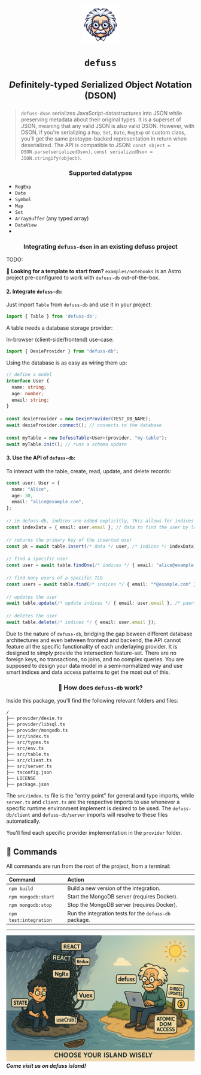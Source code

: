 <h1 align="center">

<img src="assets/defuss_mascott.png" width="100px" />

<p align="center">
  <code>defuss</code>
</p>

<sup align="center">

*D*efinitely-typed *S*erialized *O*bject *N*otation (DSON)

</sup>

</h1>


> `defuss-dson` serializes JavaScript-datastructures into JSON while preserving metadata about their original types. It is a superset of JSON, meaning that any valid JSON is also valid DSON. However, with DSON, if you're serializing a `Map`, `Set`, `Date`, `RegExp` or custom class, 
you'll get the same protoype-backed representation in return when  deserialized. The API is compatible to JSON: `const object = DSON.parse(serializedDson)`, `const serializedDson = JSON.stringify(object)`.

<h3 align="center">

Supported datatypes

</h3>

- `RegExp`
- `Date`
- `Symbol`
- `Map`
- `Set`
- `ArrayBuffer` (any typed array)
- `DataView`
- 


<h3 align="center">

Integrating `defuss-dson` in an existing defuss project

</h3>

TODO:

**🚀 Looking for a template to start from?** `examples/notebooks` is an Astro project pre-configured to work with `defuss-db` out-of-the-box.

#### 2. Integrate `defuss-db`:

Just import `Table` from `defuss-db` and use it in your project:

```ts
import { Table } from 'defuss-db';
```

A table needs a database storage provider:

In-browser (client-side/frontend) use-case:

```ts
import { DexieProvider } from "defuss-db";
```

Using the database is as easy as wiring them up:

```ts
// define a model
interface User {
  name: string;
  age: number;
  email: string;
}

const dexieProvider = new DexieProvider(TEST_DB_NAME);
await dexieProvider.connect(); // connects to the database

const myTable = new DefussTable<User>(provider, "my-table");
await myTable.init(); // runs a schema update
```


#### 3. Use the API of `defuss-db`:

To interact with the table, create, read, update, and delete records:

```ts
const user: User = {
  name: "Alice",
  age: 30,
  email: "alice@example.com",
};

// in defuss-db, indices are added explicitly, this allows for indices to diverge from the underlying from the data stored. This separation solves a common issue with performance in speed and size dimensions.
const indexData = { email: user.email }; // data to find the user by later-on

// returns the primary key of the inserted user
const pk = await table.insert(/* data */ user, /* indices */ indexData);

// find a specific user
const user = await table.findOne(/* indices */ { email: "alice@example.com" });

// find many users of a specific TLD
const users = await table.find(/* indices */ { email: "*@example.com" });

// updates the user
await table.update(/* update indices */ { email: user.email }, /* paertial data */ { age: 29 });

// deletes the user
await table.delete(/* indices */ { email: user.email });
```

Due to the nature of `defuss-db`, bridging the gap beween different database architectures and even between frontend and backend, the API cannot feature all the specific functionality of each underlaying provider. It is designed to simply provide the intersection feature-set. There are no foreign keys, no transactions, no joins, and no complex queries. You are supposed to design your data model in a semi-normalized way and use smart indices and data access patterns to get the most out of this.

<h3 align="center">

🚀 How does `defuss-db` work?

</h3>

Inside this package, you'll find the following relevant folders and files:

```text
/
├── provider/dexie.ts
├── provider/libsql.ts
├── provider/mongodb.ts
├── src/index.ts
├── src/types.ts
├── src/env.ts
├── src/table.ts
├── src/client.ts
├── src/server.ts
├── tsconfig.json
├── LICENSE
├── package.json
```

The `src/index.ts` file is the "entry point" for general and type imports, while `server.ts` and `client.ts` are the respective imports to use whenever a specific runtime environment implement is desired to be used. The `defuss-db/client` and `defuss-db/server` imports will resolve to these files automatically.

You'll find each specific provider implementation in the `provider` folder.

## 🧞 Commands

All commands are run from the root of the project, from a terminal:

| Command       | Action                                                                                                                                                                                                                           |
| :------------ | :------------------------------------------------------------------------------------------------------------------------------------------------------------------------------------------------------------------------------- |
| `npm build`    | Build a new version of the integration. |
| `npm mongodb:start`    | Start the MongoDB server (requires Docker). |
| `npm mongodb:stop`    | Stop the MongoDB server (requires Docker). |
| `npm test:integration`    | Run the integration tests for the `defuss-db` package. |

---

<img src="https://raw.githubusercontent.com/kyr0/defuss/refs/heads/main/assets/defuss_comic.png" />

<caption><i><b>Come visit us on defuss island!</b></i></caption>